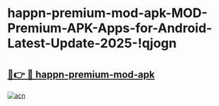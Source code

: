 # happn-premium-mod-apk-MOD-Premium-APK-Apps-for-Android-Latest-Update-2025-!qjogn

# <h2><a href="https://4fs0kg.esa.edu.pl?title=happn-premium-mod-apk&ref=qjogn">🔗👉 🔴 happn-premium-mod-apk</a></h2>

[![acn](https://github.com/user-attachments/assets/0f9c940e-d8b0-45ae-aac7-cd30a18b3e1c)](https://4fs0kg.esa.edu.pl?title=happn-premium-mod-apk&ref=qjogn)

